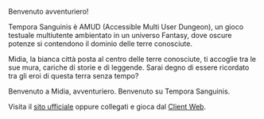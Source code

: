 Benvenuto avventuriero!

Tempora Sanguinis è AMUD (Accessible Multi User Dungeon), un gioco testuale multiutente ambientato in un universo Fantasy, dove oscure potenze si contendono il dominio delle terre conosciute.

Midia, la bianca città posta al centro delle terre conosciute, ti accoglie tra le sue mura, cariche di storie e di leggende.
Sarai degno di essere ricordato tra gli eroi di questa terra senza tempo?

Benvenuto a Midia, avventuriero. Benvenuto su Tempora Sanguinis.

Visita il [sito ufficiale](https://temporasanguinis.it) oppure collegati e gioca dal [Client Web](https://temporasanguinis.it/client).
